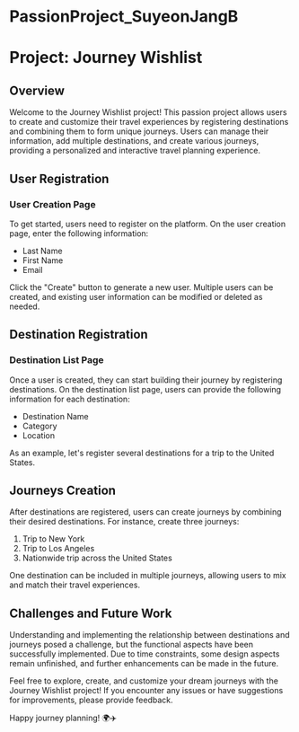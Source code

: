 # PassionProject_SuyeonJangB
# Project: Journey Wishlist

## Overview

Welcome to the Journey Wishlist project! This passion project allows users to create and customize their travel experiences by registering destinations and combining them to form unique journeys. Users can manage their information, add multiple destinations, and create various journeys, providing a personalized and interactive travel planning experience.

## User Registration

### User Creation Page

To get started, users need to register on the platform. On the user creation page, enter the following information:
- Last Name
- First Name
- Email

Click the "Create" button to generate a new user. Multiple users can be created, and existing user information can be modified or deleted as needed.

## Destination Registration

### Destination List Page

Once a user is created, they can start building their journey by registering destinations. On the destination list page, users can provide the following information for each destination:
- Destination Name
- Category
- Location

As an example, let's register several destinations for a trip to the United States.

## Journeys Creation

After destinations are registered, users can create journeys by combining their desired destinations. For instance, create three journeys:
1. Trip to New York
2. Trip to Los Angeles
3. Nationwide trip across the United States

One destination can be included in multiple journeys, allowing users to mix and match their travel experiences.

## Challenges and Future Work

Understanding and implementing the relationship between destinations and journeys posed a challenge, but the functional aspects have been successfully implemented. Due to time constraints, some design aspects remain unfinished, and further enhancements can be made in the future.

Feel free to explore, create, and customize your dream journeys with the Journey Wishlist project! If you encounter any issues or have suggestions for improvements, please provide feedback.

Happy journey planning! 🌍✈️
